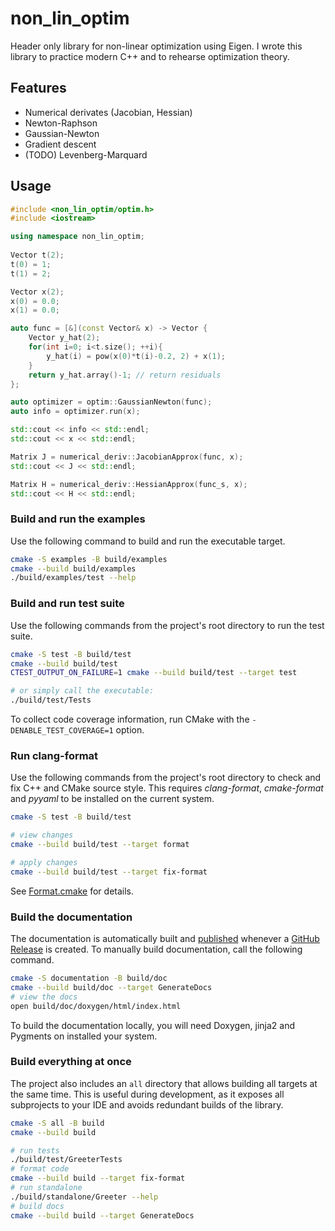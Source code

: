 # non_lin_optim

Header only library for non-linear optimization using Eigen. I wrote this library to practice modern C++ and to rehearse optimization theory.

## Features

- Numerical derivates (Jacobian, Hessian)
- Newton-Raphson
- Gaussian-Newton
- Gradient descent
- (TODO) Levenberg-Marquard

## Usage

```cpp
#include <non_lin_optim/optim.h>
#include <iostream>

using namespace non_lin_optim;  
    
Vector t(2);
t(0) = 1;
t(1) = 2;

Vector x(2); 
x(0) = 0.0;
x(1) = 0.0; 

auto func = [&](const Vector& x) -> Vector {
    Vector y_hat(2);
    for(int i=0; i<t.size(); ++i){
        y_hat(i) = pow(x(0)*t(i)-0.2, 2) + x(1);
    }
    return y_hat.array()-1; // return residuals
};    

auto optimizer = optim::GaussianNewton(func);  
auto info = optimizer.run(x);

std::cout << info << std::endl;
std::cout << x << std::endl;
```
```cpp
Matrix J = numerical_deriv::JacobianApprox(func, x);
std::cout << J << std::endl;

Matrix H = numerical_deriv::HessianApprox(func_s, x);
std::cout << H << std::endl;
```
    
### Build and run the examples

Use the following command to build and run the executable target.

```bash
cmake -S examples -B build/examples
cmake --build build/examples
./build/examples/test --help
```

### Build and run test suite

Use the following commands from the project's root directory to run the test suite.

```bash
cmake -S test -B build/test
cmake --build build/test
CTEST_OUTPUT_ON_FAILURE=1 cmake --build build/test --target test

# or simply call the executable: 
./build/test/Tests
```

To collect code coverage information, run CMake with the `-DENABLE_TEST_COVERAGE=1` option.

### Run clang-format

Use the following commands from the project's root directory to check and fix C++ and CMake source style.
This requires _clang-format_, _cmake-format_ and _pyyaml_ to be installed on the current system.

```bash
cmake -S test -B build/test

# view changes
cmake --build build/test --target format

# apply changes
cmake --build build/test --target fix-format
```

See [Format.cmake](https://github.com/TheLartians/Format.cmake) for details.

### Build the documentation

The documentation is automatically built and [published](https://thelartians.github.io/ModernCppStarter) whenever a [GitHub Release](https://help.github.com/en/github/administering-a-repository/managing-releases-in-a-repository) is created.
To manually build documentation, call the following command.

```bash
cmake -S documentation -B build/doc
cmake --build build/doc --target GenerateDocs
# view the docs
open build/doc/doxygen/html/index.html
```

To build the documentation locally, you will need Doxygen, jinja2 and Pygments on installed your system.

### Build everything at once

The project also includes an `all` directory that allows building all targets at the same time.
This is useful during development, as it exposes all subprojects to your IDE and avoids redundant builds of the library.

```bash
cmake -S all -B build
cmake --build build

# run tests
./build/test/GreeterTests
# format code
cmake --build build --target fix-format
# run standalone
./build/standalone/Greeter --help
# build docs
cmake --build build --target GenerateDocs
```
